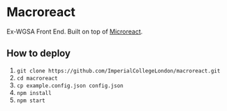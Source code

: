 # Macroreact

Ex-WGSA Front End.
Built on top of [Microreact](https://github.com/ImperialCollegeLondon/microreact).

## How to deploy

1. `git clone https://github.com/ImperialCollegeLondon/macroreact.git`
2. `cd macroreact`
3. `cp example.config.json config.json`
4. `npm install`
5. `npm start`
